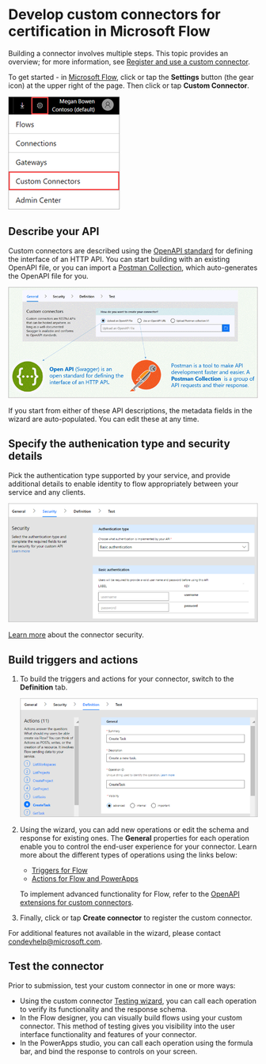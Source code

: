 <properties
    pageTitle=" Develop custom connectors for certification | Microsoft Flow"
    description="Describe your API, specify authentication type, build triggers and actions, and test."
    services=""
    suite="flow"
    documentationCenter="na"
    authors="asavaritayal"
    manager="anneta"
    editor=""
    tags=""/>

<tags
   ms.service="flow"
   ms.devlang="na"
   ms.topic="article"
   ms.tgt_pltfrm="na"
   ms.workload="na"
   ms.date="05/06/2017"
   ms.author="astay"/>

# Develop custom connectors for certification in Microsoft Flow

Building a connector involves multiple steps. This topic provides an overview; for more information, see [Register and use a custom connector](register-custom-api.md).

To get started - in [Microsoft Flow](https://flow.microsoft.com/), click or tap the **Settings** button (the gear icon) at the upper right of the page. Then click or tap **Custom Connector**.

![Finding custom connectors](./media/api-connectors-dev/finding-custom-apis.png)


## Describe your API

Custom connectors are described using the [OpenAPI standard](https://swagger.io/) for defining the interface of an HTTP API. You can start building with an existing OpenAPI file, or you can import a [Postman Collection](https://www.getpostman.com/docs/collections), which auto-generates the OpenAPI file for you. 

![Define your API diagram](./media/api-connectors-dev/build-your-api.png)

If you start from either of these API descriptions, the metadata fields in the wizard are auto-populated. You can edit these at any time.  


## Specify the authenication type and security details

Pick the authentication type supported by your service, and provide additional details to enable identity to flow appropriately between your service and any clients. 

![Security Diagram](./media/api-connectors-dev/security.png)

[Learn more](register-custom-api.md) about the connector security.


## Build triggers and actions

1. To build the triggers and actions for your connector, switch to the **Definition** tab. 

    ![Definition Diagram](./media/api-connectors-dev/definition.png)

2. Using the wizard, you can add new operations or edit the schema and response for existing ones. The **General** properties for each operation enable you to control the end-user experience for your connector. Learn more about the different types of operations using the links below:

    - [Triggers for Flow](customapi-webhooks.md)
    - [Actions for Flow and PowerApps](register-custom-api.md)

    To implement advanced functionality for Flow, refer to the [OpenAPI extensions for custom connectors](https://flow.microsoft.com/documentation/customapi-how-to-swagger/). 

3. Finally, click or tap **Create connector** to register the custom connector.

For additional features not available in the wizard, please contact [condevhelp@microsoft.com](mailto:condevhelp@microsoft.com).


## Test the connector

Prior to submission, test your custom connector in one or more ways: 

- Using the custom connector [Testing wizard](https://flow.microsoft.com/blog/new-updates-custom-api/), you can call each operation to verify its functionality and the response schema.
- In the Flow designer, you can visually build flows using your custom connector. This method of testing gives you visibility into the user interface functionality and features of your connector.
- In the PowerApps studio, you can call each operation using the formula bar, and bind the response to controls on your screen.
